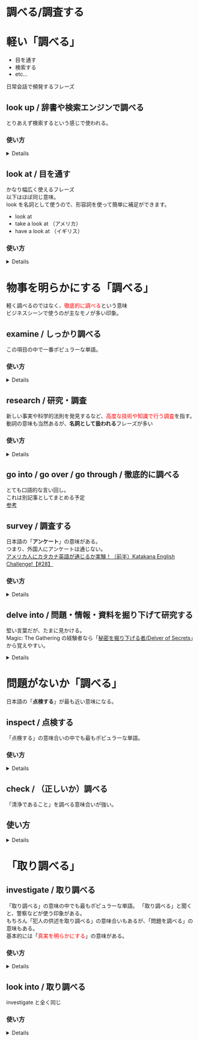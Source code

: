 # 調べる/調査する

# 軽い「調べる」

- 目を通す
- 検索する
- etc...

日常会話で頻発するフレーズ

## look up / 辞書や検索エンジンで調べる

とりあえず検索するという感じで使われる。

### 使い方

<details>

You should look it up in the dictionary. every time you find a new vocabulary.  
「新しい語彙を見つけたときは、毎回辞書で調べた方がいいですよ」

</details>

## look at / 目を通す

かなり幅広く使えるフレーズ  
以下はほぼ同じ意味。  
look を名詞として使うので、形容詞を使って簡単に補足ができます。

- look at
- take a look at （アメリカ）
- have a look at （イギリス）

### 使い方

<details>

We are not sure about that until we <font color=royalblue>take a look at</font> the document.  
資料を調べるまでは、それに関しては定かではありません。

The doctor <font color=royalblue>took a</font> <u>close</u> <font color=royalblue>look at</font> my wound.  
医者は私の傷口を<u>ちゃんと</u>調べてくれた。

</details>

# 物事を明らかにする「調べる」

軽く調べるのではなく、<font color=red>徹底的に調べる</font>という意味  
ビジネスシーンで使うのが主なモノが多い印象。

## examine / しっかり調べる

この項目の中で一番ポピュラーな単語。

### 使い方

<details>

The police is <font color=royalblue>examining</font> the burning house <font color=royalblue>for</font> the clues about the explosion.  
警察は爆発の原因を見つけるために、燃え盛る家を調査している。

Scientists need to <font color=royalblue>examine</font> how deaths by cancer can be rooted out in the future.  
科学者はがんによる死亡が将来どのように無くせるのかしっかりと調べていく必要がある。

</details>

## research / 研究・調査

新しい事実や科学的法則を発見するなど、<font color=red>高度な技術や知識で行う調査</font>を指す。  
動詞の意味も当然あるが、**名詞として扱われる**フレーズが多い

### 使い方

<details>

#### 動詞としての使い方

自動詞と他動詞の意味を持つため、普通に動詞としての使い方。  
※自動詞＝前置詞あり　他動詞＝前置詞なし　超テキトー解説なので例外あり

- （自動詞）  
  I'm <font color=royalblue>researching in</font> marketing.  
   私はマーケティングを<font color=royalblue>研究しています</font>.  
   前置詞は基本的には、**on** / **in** / **into** などが使われる。

- （他動詞）  
  The area has not been much researched.  
  その分野はまだ十分に研究されていない.

#### 名詞としての使い方

research 自体を名詞として扱うため、動詞によって詳細な言い回しが可能となる。
基本的に以下の３つが使われる。

- do research
- carry out research
- conduct research（フォーマル）
- undertake research（start の意味が強く、フォーマル）

The professor is <font color=royalblue>carrying out</font> some great <font color=royalblue>research</font> on the development of English language.  
その教授は英語の成り立ちに関して素晴らしい<font color=royalblue>調査をしている</font>。

</details>

## go into / go over / go through / 徹底的に調べる

とても口語的な言い回し。  
これは別記事としてまとめる予定  
[参考](https://tech-biz-eng.com/tips/go-into.html)

## survey / 調査する

日本語の「**アンケート**」の意味がある。  
つまり、外国人にアンケートは通じない。  
[アメリカ人にカタカナ英語が通じるか実験！（前半）Katakana English Challenge!【#28】](https://www.youtube.com/watch?v=eufemd_qsk8)

### 使い方

<details>

この「survey」も名詞として使うことが多い。

- do a survey of
- carry out a survey of
- conduct a survey of（フォーマル）

The recent survey found that approximately 80% of Japanese people do not expect its economy to recover.  
最近の調査によるち、約 80%の日本人が日本の経済の復活を期待していないことが分かった。

</details>

## delve into / 問題・情報・資料を掘り下げて研究する

堅い言葉だが、たまに見かける。  
Magic: The Gathering の経験者なら「[秘密を掘り下げる者/Delver of Secrets](http://mtgwiki.com/wiki/%E7%A7%98%E5%AF%86%E3%82%92%E6%8E%98%E3%82%8A%E4%B8%8B%E3%81%92%E3%82%8B%E8%80%85/Delver_of_Secrets)」から覚えやすい。

<details>

### 使い方

- It's not always a good idea to <font color=royalblue>delve into</font> your girlfriend's past.  
   彼女の過去を<font color=royalblue>掘り下げる</font>のはいつもよいとは限らない。

</details>

# 問題がないか「調べる」

日本語の「**点検する**」が最も近い意味になる。

## inspect / 点検する

「点検する」の意味合いの中でも最もポピュラーな単語。

### 使い方

<details>

After the crash, I had to have my car <font color=royalblue>inspected</font> for the damage.  
事故の後、私は車に問題がないか<font color=royalblue>点検して</font>もらう必要があった。

</details>

## check / （正しいか）調べる

「清浄であること」を調べる意味合いが強い。

## 使い方

<details>

You should always <font color=royalblue>check</font> the tire before you start driving.  
運転する前は必ずタイヤの状態を<font color=royalblue>調べた方</font>がいいよ。

Hey <font color=royalblue>check it out</font>! This is my new jacket! Isn't it cool?  
<font color=royalblue>ねえ、見てよ！</font>これおれの新しいジャケット！イケてない？  
※スラングとしてかなり口語的で、よく使われる。日本でも「チェケラ」と阿呆が言うことがある。

</details>

# 「取り調べる」

## investigate / 取り調べる

「取り調べる」の意味の中でも最もポピュラーな単語。
「取り調べる」と聞くと、警察などが使う印象がある。  
もちろん「犯人の供述を取り調べる」の意味合いもあるが、「問題を調べる」の意味もある。  
基本的には「<font color=red>真実を明らかにする</font>」の意味がある。

### 使い方

<details>

The police is <font color=red>investigating</font> the suspect.　　
警察は容疑者を<font color=royalblue>取り調べている</font>。

</details>

## look into / 取り調べる

investigate と全く同じ

### 使い方

<details>

The prosecutors decided to <font color=royalblue>look into</font> the senior executive in that company.  
検察はその会社の上級幹部を<font color=royalblue>取り調べする</font>ことを決定した。

</details>
